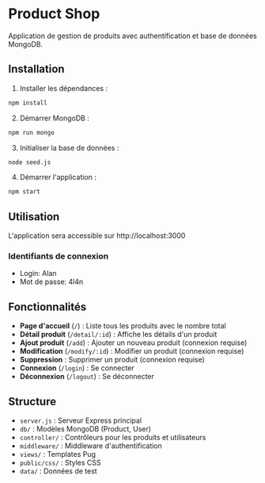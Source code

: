 # Product Shop

Application de gestion de produits avec authentification et base de données MongoDB.

## Installation

1. Installer les dépendances :
```bash
npm install
```

2. Démarrer MongoDB :
```bash
npm run mongo
```

3. Initialiser la base de données :
```bash
node seed.js
```

4. Démarrer l'application :
```bash
npm start
```

## Utilisation

L'application sera accessible sur http://localhost:3000

### Identifiants de connexion
- Login: Alan
- Mot de passe: 4l4n

## Fonctionnalités

- **Page d'accueil** (`/`) : Liste tous les produits avec le nombre total
- **Détail produit** (`/detail/:id`) : Affiche les détails d'un produit
- **Ajout produit** (`/add`) : Ajouter un nouveau produit (connexion requise)
- **Modification** (`/modify/:id`) : Modifier un produit (connexion requise)
- **Suppression** : Supprimer un produit (connexion requise)
- **Connexion** (`/login`) : Se connecter
- **Déconnexion** (`/logout`) : Se déconnecter

## Structure

- `server.js` : Serveur Express principal
- `db/` : Modèles MongoDB (Product, User)
- `controller/` : Contrôleurs pour les produits et utilisateurs
- `middleware/` : Middleware d'authentification
- `views/` : Templates Pug
- `public/css/` : Styles CSS
- `data/` : Données de test
